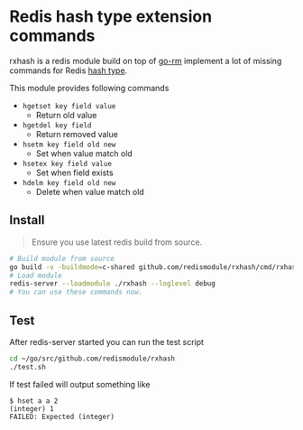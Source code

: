# Redis hash type extension commands

rxhash is a redis module build on top of [go-rm](https://github.com/wenerme/go-rm/) implement a lot of missing commands for Redis [hash type](http://redis.io/commands/#hash).  

This module provides following commands

* `hgetset key field value`
    * Return old value
* `hgetdel key field`
    * Return removed value
* `hsetm key field old new`
    * Set when value match old
* `hsetex key field value`
    * Set when field exists
* `hdelm key field old new`
    * Delete when value match old

## Install

> Ensure you use latest redis build from source.

```bash
# Build module from source
go build -v -buildmode=c-shared github.com/redismodule/rxhash/cmd/rxhash
# Load module
redis-server --loadmodule ./rxhash --loglevel debug
# You can use these commands now.
```

## Test

After redis-server started you can run the test script

```bash
cd ~/go/src/github.com/redismodule/rxhash
./test.sh
```

If test failed will output something like 

```
$ hset a a 2
(integer) 1
FAILED: Expected (integer)
```
